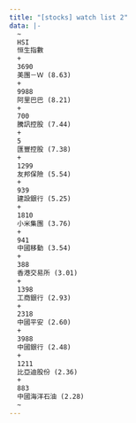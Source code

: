 ```yaml
---
title: "[stocks] watch list 2"
data: |-
  ~
  HSI
  恒生指數
  +
  3690
  美團－Ｗ (8.63)
  +
  9988
  阿里巴巴 (8.21)
  +
  700
  騰訊控股 (7.44)
  +
  5
  匯豐控股 (7.38)
  +
  1299
  友邦保險 (5.54)
  +
  939
  建設銀行 (5.25)
  +
  1810
  小米集團 (3.76)
  +
  941
  中國移動 (3.54)
  +
  388
  香港交易所 (3.01)
  +
  1398
  工商銀行 (2.93)
  +
  2318
  中國平安 (2.60)
  +
  3988
  中國銀行 (2.48)
  +
  1211
  比亞迪股份 (2.36)
  +
  883
  中國海洋石油 (2.28)
  ~
---
```


